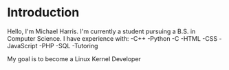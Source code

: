 # Introduction
Hello, I'm Michael Harris. I'm currently a student pursuing a B.S. in Computer Science.
I have experience with:
-C++
-Python
-C
-HTML
-CSS
-JavaScript
-PHP
-SQL
-Tutoring

My goal is to become a Linux Kernel Developer
